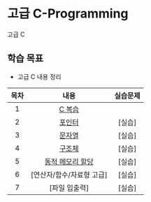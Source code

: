 # 고급 C-Programming
고급 C

## 학습 목표
- 고급 C 내용 정리

| 목차 | 내용 | 실습문제 |
|:---:|:---:|:---:|
| 1 |  [C 복습](https://github.com/kyeong-hyeok/Lecture/tree/main/C/C%20%EB%B3%B5%EC%8A%B5) |
| 2 | [포인터](https://github.com/kyeong-hyeok/Lecture/tree/main/C/%ED%8F%AC%EC%9D%B8%ED%84%B0)| [실습] |
| 3 | [문자열](https://github.com/kyeong-hyeok/Lecture/tree/main/C/%EB%AC%B8%EC%9E%90%EC%97%B4) | [실습] |
| 4 | [구조체](https://github.com/kyeong-hyeok/Lecture/tree/main/C/%EA%B5%AC%EC%A1%B0%EC%B2%B4) | [실습] |
| 5 | [동적 메모리 할당](https://github.com/kyeong-hyeok/Lecture/tree/main/C/%EB%8F%99%EC%A0%81%20%EB%A9%94%EB%AA%A8%EB%A6%AC%20%ED%95%A0%EB%8B%B9) | [실습] |
| 6 | [연산자/함수/자료형 고급] | [실습] |
| 7 | [파일 입출력] | [실습] |
